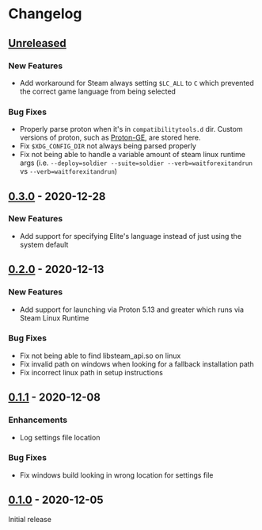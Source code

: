 # Changelog

## [Unreleased]

### New Features
* Add workaround for Steam always setting `$LC_ALL` to `C` which prevented the correct game language from being selected

### Bug Fixes
* Properly parse proton when it's in `compatibilitytools.d` dir. Custom versions of proton, such as [Proton-GE], are stored here.
* Fix `$XDG_CONFIG_DIR` not always being parsed properly
* Fix not being able to handle a variable amount of steam linux runtime args (i.e. `--deploy=soldier --suite=soldier --verb=waitforexitandrun` vs `--verb=waitforexitandrun`)

## [0.3.0] - 2020-12-28

### New Features

- Add support for specifying Elite's language instead of just using the system default

## [0.2.0] - 2020-12-13

### New Features

- Add support for launching via Proton 5.13 and greater which runs via Steam Linux Runtime

### Bug Fixes

- Fix not being able to find libsteam_api.so on linux
- Fix invalid path on windows when looking for a fallback installation path 
- Fix incorrect linux path in setup instructions

## [0.1.1] - 2020-12-08

### Enhancements

- Log settings file location

### Bug Fixes

- Fix windows build looking in wrong location for settings file

## [0.1.0] - 2020-12-05

Initial release

[unreleased]: https://github.com/rfvgyhn/min-ed-launcher/compare/v0.3.0...HEAD
[0.3.0]: https://github.com/rfvgyhn/min-ed-launcher/compare/v0.2.0...v0.3.0
[0.2.0]: https://github.com/rfvgyhn/min-ed-launcher/compare/v0.1.1...v0.2.0
[0.1.1]: https://github.com/rfvgyhn/min-ed-launcher/compare/v0.1.0...v0.1.1
[0.1.0]: https://github.com/rfvgyhn/min-ed-launcher/compare/67d8c3f...v0.1.0
[Proton-GE]: https://github.com/GloriousEggroll/proton-ge-custom
